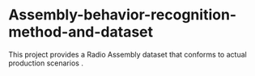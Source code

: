# Assembly-behavior-recognition-method-and-dataset
This project provides a Radio Assembly dataset that conforms to actual production scenarios .
